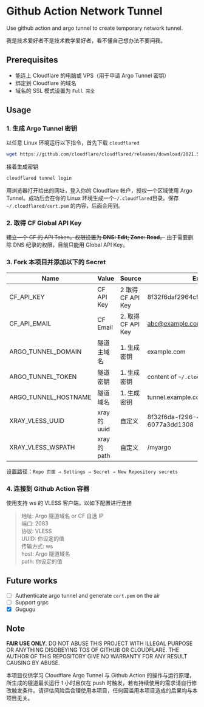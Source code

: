 # Github Action Network Tunnel
Use github action and argo tunnel to create temporary network tunnel.

我是技术爱好者不是技术教学爱好者，看不懂自己想办法不要问我。

## Prerequisites
+ 能连上 Cloudflare 的电脑或 VPS（用于申请 Argo Tunnel 密钥）
+ 绑定到 Cloudflare 的域名
+ 域名的 SSL 模式设置为 `Full 完全`

## Usage
### 1. 生成 Argo Tunnel 密钥
以任意 Linux 环境运行以下指令，首先下载 `cloudflared`
```sh
wget https://github.com/cloudflare/cloudflared/releases/download/2021.5.10/cloudflared-linux-amd64 -O /usr/local/bin/cloudflared && chmod +x /usr/local/bin/cloudflared
```
接着生成密钥
```sh
cloudflared tunnel login
```
用浏览器打开给出的网址，登入你的 Cloudflare 帐户，授权一个区域使用 Argo Tunnel。成功后会在你的 Linux 环境生成一个`~/.cloudflared`目录。保存 `~/.cloudflared/cert.pem` 的内容，后面会用到。
### 2. 取得 CF Global API Key
~~建立一个 CF 的 API Token，权限设置为 **DNS: Edit; Zone: Read**。~~
由于需要删除 DNS 纪录的权限，目前只能用 Global API Key。

### 3. Fork 本项目并添加以下的 Secret
| Name | Value | Source | Example |
|-|-|-| - |
| CF_API_KEY | CF API Key | 2 取得 CF API Key | 8f32f6daf2964cf6aa2d6077a3dd1308 |
| CF_API_EMAIL | CF Email | 2. 取得 CF API Key | abc@example.com |
| ARGO_TUNNEL_DOMAIN | 隧道主域名 | 1. 生成密钥 | example.com |
| ARGO_TUNNEL_TOKEN | 隧道密钥 | 1. 生成密钥 | content of `~/.cloudflared/cert.pem` |
| ARGO_TUNNEL_HOSTNAME | 隧道域名 | 1. 生成密钥 | tunnel.example.com |
| XRAY_VLESS_UUID | xray 的 uuid | 自定义 | 8f32f6da-f296-4cf6-aa2d-6077a3dd1308 |
| XRAY_VLESS_WSPATH | xray 的 path | 自定义 | /myargo |

设置路径：`Repo 页面 → Settings → Secret → New Repository secrets` <br>

### 4. 连接到 Github Action 容器
使用支持 ws 的 VLESS 客户端，以如下配置进行连接
> 地址: Argo 隧道域名 or CF 自选 IP<br>
> 端口: 2083 <br>
> 协议: VLESS <br>
> UUID: 你设定的值 <br>
> 传输方式: ws <br>
> host: Argo 隧道域名 <br>
> path: 你设定的值<br>

## Future works
+ [ ] Authenticate argo tunnel and generate `cert.pem` on the air
+ [ ] Support grpc
+ [x] Gugugu

## Note
**FAIR USE ONLY.** DO NOT ABUSE THIS PROJECT WITH ILLEGAL PURPOSE OR ANYTHING DISOBEYING TOS OF GITHUB OR CLOUDFLARE. THE AUTHOR OF THIS REPOSITORY GIVE NO WARRANTY FOR ANY RESULT CAUSING BY ABUSE.

本项目仅供学习 Cloudflare Argo Tunnel 与 Github Action 的操作与运行原理，所生成的隧道最长运行 1 小时且仅在 push 时触发，若有持续使用的需求请自行修改触发条件。请评估风险后合理使用本项目，任何因滥用本项目造成的后果均与本项目无关。